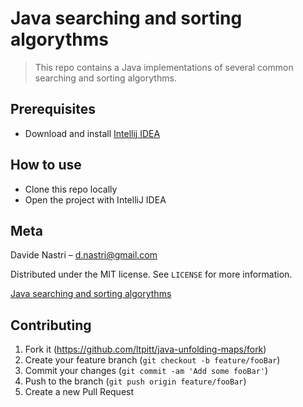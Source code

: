 # Java searching and sorting algorythms
> This repo contains a Java implementations of several common searching and sorting algorythms.

## Prerequisites

- Download and install [Intellij IDEA](https://www.jetbrains.com/idea/download)

## How to use

- Clone this repo locally
- Open the project with IntelliJ IDEA

## Meta

Davide Nastri – d.nastri@gmail.com

Distributed under the MIT license. See ``LICENSE`` for more information.

[Java searching and sorting algorythms](https://github.com/ltpitt/java-searching-and-sorting-algorythms)

## Contributing

1. Fork it (<https://github.com/ltpitt/java-unfolding-maps/fork>)
2. Create your feature branch (`git checkout -b feature/fooBar`)
3. Commit your changes (`git commit -am 'Add some fooBar'`)
4. Push to the branch (`git push origin feature/fooBar`)
5. Create a new Pull Request
